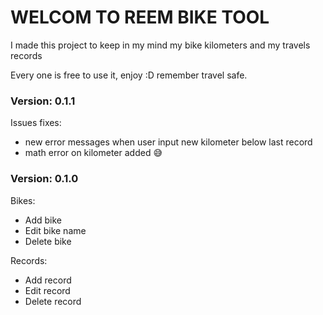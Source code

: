 # WELCOM TO REEM BIKE TOOL

I made this project to keep in my mind my bike kilometers and my travels records

Every one is free to use it, enjoy :D remember travel safe.

### Version: 0.1.1
Issues fixes:
* new error messages when user input new kilometer below last record
* math error on kilometer added :sweat_smile:

### Version: 0.1.0
Bikes:
* Add bike
* Edit bike name
* Delete bike

Records:
* Add record
* Edit record
* Delete record